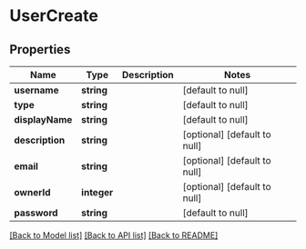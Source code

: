 # UserCreate

## Properties
Name | Type | Description | Notes
------------ | ------------- | ------------- | -------------
**username** | **string** |  | [default to null]
**type** | **string** |  | [default to null]
**displayName** | **string** |  | [default to null]
**description** | **string** |  | [optional] [default to null]
**email** | **string** |  | [optional] [default to null]
**ownerId** | **integer** |  | [optional] [default to null]
**password** | **string** |  | [default to null]

[[Back to Model list]](../README.md#documentation-for-models) [[Back to API list]](../README.md#documentation-for-api-endpoints) [[Back to README]](../README.md)


